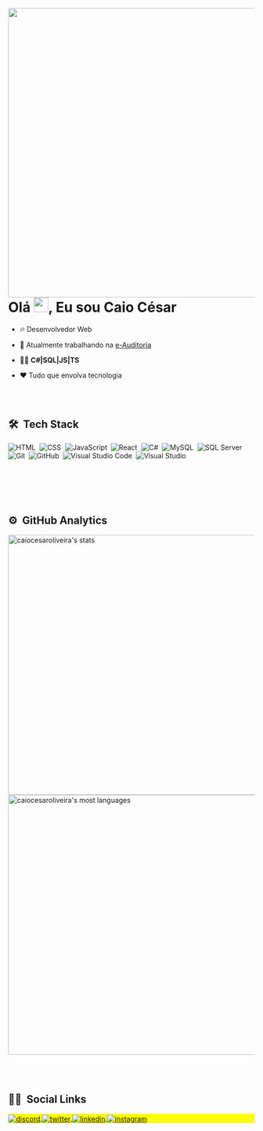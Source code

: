 
<img align="right" height="590em" src="https://gist.githubusercontent.com/caiocesaroliveira/79094031244e3cd4123d9bc0f30d9c19/raw/133f5937f90653da82b060aecebb3b6393fff744/githubcard.svg"/>


<h1 align="left">Olá <img src="https://raw.githubusercontent.com/kaueMarques/kaueMarques/master/hi.gif" width="30px">, Eu sou Caio César</h1>

- 🔥 Desenvolvedor Web

- 🔭 Atualmente trabalhando na [e-Auditoria](http://www.e-auditoria.com.br/)

- 👨‍💻 **C#|SQL|JS|TS**

- ❤ Tudo que envolva tecnologia

<br><br>

## 🛠 &nbsp;Tech Stack

![HTML](https://img.shields.io/badge/-HTML-05122A?style=flat&logo=HTML5)&nbsp;
![CSS](https://img.shields.io/badge/-CSS-05122A?style=flat&logo=CSS3&logoColor=1572B6)&nbsp;
![JavaScript](https://img.shields.io/badge/-JavaScript-05122A?style=flat&logo=javascript)&nbsp;
![React](https://img.shields.io/badge/-React-05122A?style=flat&logo=react)&nbsp;
![C#](https://img.shields.io/badge/-C%23-05122A?style=flat&logo=dotnet&logoColor=512BD4)&nbsp;
![MySQL](https://img.shields.io/badge/-MySQL-05122A?style=flat&logo=mysql&logoColor=4479A1)&nbsp;
![SQL Server](https://img.shields.io/badge/-SQLServer-05122A?style=flat&logo=microsoftsqlserver&logoColor=CC2927)&nbsp;
![Git](https://img.shields.io/badge/-Git-05122A?style=flat&logo=git)&nbsp;
![GitHub](https://img.shields.io/badge/-GitHub-05122A?style=flat&logo=github)&nbsp;
![Visual Studio Code](https://img.shields.io/badge/-Visual%20Studio%20Code-05122A?style=flat&logo=visual-studio-code&logoColor=007ACC)&nbsp;
![Visual Studio](https://img.shields.io/badge/-Visual%20Studio-05122A?style=flat&logo=visual-studio&logoColor=5C2D91)&nbsp;



<br><br><br><br>

## ⚙️ &nbsp;GitHub Analytics

<p align="left">
<img width="530em" src="https://github-readme-stats.vercel.app/api?username=caiocesaroliveira&show_icons=true&theme=vision-friendly-dark" alt="caiocesaroliveira's stats"/>
<img width="530em" src="https://github-readme-stats.vercel.app/api/top-langs/?username=caiocesaroliveira&layout=compact&theme=vision-friendly-dark" alt="caiocesaroliveira's most languages"/>
</p>

<br><br>

## 🤵🏻 &nbsp;Social Links

<p align="left" style="background:yellow">
<a href="https://discord.com/channels/Caio%20C%C3%A9sar#5677" target="_blank">
 <img align="center" src="https://img.shields.io/badge/-caiocesar-05122A?style=flat&logo=discord" alt="discord"/>
</a>
<a href="https://twitter.com/caiojr91" target="_blank">
  <img align="center" src="https://img.shields.io/badge/-caiojr91-05122A?style=flat&logo=twitter" alt="twitter"/>  
</a>
<a href="https://linkedin.com/in/caiocesaroliveira" target="_blank">
  <img align="center" src="https://img.shields.io/badge/-caiocesaroliveira-05122A?style=flat&logo=linkedin" alt="linkedin"/>
</a>
<a href="https://instagram.com/_caiocesaroliveira" target="_blank">
 <img align="center" src="https://img.shields.io/badge/-caiocesaroliveira-05122A?style=flat&logo=instagram" alt="instagram"/>
</a>
</p>
